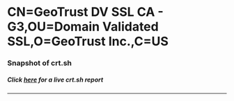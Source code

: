 # CN=GeoTrust DV SSL CA - G3,OU=Domain Validated SSL,O=GeoTrust Inc.,C=US
### Snapshot of crt.sh
##### Click [here](https://crt.sh/?q=Serial_5CB847220EEF3FEB567D1AAFB8A780C7) for a live crt.sh report

---
